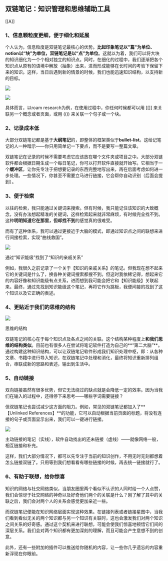 ## 双链笔记：知识管理和思维辅助工具

[[A]]
### **1、信息颗粒度更细，便于细化和延展**

个人认为，信息粒度是双链笔记最核心的优势。**比起印象笔记以"篇"为单位、notion以“块”为单位，双链笔记是以“点”为单位**。这就以为着，我们可以将大块的知识细化为一个个相对独立的知识点。同时，在细化的过程中，我们逐渐把各个知识点从原有的语境中解放（抽象）出来，进而形成能够在长时间的考验下保留下来的知识。这样，当日后遇到新的情景的时候，我们也能迅速知识结构，以支持新的目标。

![](https://cdn.sspai.com/2022/09/19/article/3930c72b51b4d28ec47cb8fb40584280?imageView2/2/w/1120/q/90/interlace/1/ignore-error/1)

![](https://cdn.sspai.com/2022/09/19/article/5f95ff92bd1828982e0f4176748ca42a?imageView2/2/w/1120/q/90/interlace/1/ignore-error/1)

具体而言，以roam research为例，在使用过程中，你任何时候都可以用 [[]] 来关联另一个概念或者页面，或用 (()) 来关联一个句子或一个块。

### **2、记录成本低**

大部分双链笔记都是基于**大纲笔记**的，即整体的框架类似于**bullet-list**。这给记笔记的人一种暗示——你只用简单记一下要点，而不是要写一整篇文章。

双链笔记在记录的时候不需要考虑它应该放在哪个文件夹或项目之中。大部分双链软件都会根据日期生成一个每日笔记，你可以打开软件直接就开始写。它相当于一个**缓冲区**，让你先专注于把想要记录的东西完整地写出来，再在后面考虑如何进一步处理。一些情况下，你甚至不需要立马进行链接，它会帮你自动识别（后面会提到）。

### **3、便于检索**

以往的检索，我只能通过关键词来搜索。但有时候，我只能记住该知识的大致概念，没有办法想起精准的关键词，这样检索起来就非常麻烦，有时候完全找不到。这种**明明知道它在那里，但却找不到**的感觉真的很难受。

而有了这种体系，我可以通过更接近于大脑的模式，即通过知识点之间的联想来进行间接检索，实现“曲线救国”。

![](https://cdn.sspai.com/2022/09/19/article/6d17519522f6d73b0496534dd5e50a42?imageView2/2/w/1120/q/90/interlace/1/ignore-error/1)

通过“知识能级”找到了“知识的亲戚关系”

例如，我很久之前记录了一个关于【知识的亲戚关系】的笔记。但我现在想不起来它的关键词是什么了，换各种关键词搜索都搜不到。但这时我依稀记得，想起来它的内容好像和知识能级有点关系，进而想到我可能会把它和【知识能级】关联起来。最终，通过先找到知识能级这个笔记，再将它作为跳板，我便间接的找到了这个知识以及它正确的表述。

### **4、更贴近于我们的思维的结构**

![](https://cdn.sspai.com/2022/09/19/article/6c7b40824651633e167cbe013bdd82f3?imageView2/2/w/1120/q/90/interlace/1/ignore-error/1)

思维的结构

双链笔记的核心在于每个知识点及各点之间的关联。这个结构某种程度上**和我们思维的结构类似**。目前也有很多人在尝试将笔记软件打造为自己的**“第二大脑”**。通过构建这种知识结构，可以让双链笔记软件形成我们知识处理中枢，即：从各种文章、书籍中进行导入知识，在双链笔记中处理和消化，最终将知识重新排列组合，串联成新的思路和表述，输出到生活中。

### **5、自动链接**

双向链接虽然有很多优势，但它无法绕过的缺点就是会降低一定的效率。因为当我们在输入的过程中，还得停下来思考——哪些字词需要链接？

但双链笔记也尝试减少这方面的阻力。例如，常见的双链笔记都加入了**【Unlinked References】**的功能，它可以自动根据当前页面的标题，将没有连接的句子或页面显示出来，我们可以一键进行链接。

![](https://cdn.sspai.com/2022/09/19/article/8bfc3a0dec2e44fda9e17f6ce64df3ff?imageView2/2/w/1120/q/90/interlace/1/ignore-error/1)

主动链接的笔记（实线），软件自动找出的还未链接（虚线）——就像网络一般，相互链接和补充。

这样，我们大部分情况下，都可以先专注于当前的知识创作，不用无时无刻都想着怎么链接双链了。只用等到我们想看看有哪些链接的时候，再去统一链接就行了。

### **6、有助于联想，给你惊喜**

知识的网络与社交网络类似，当朋友圈里两个看似不认识的人同时给一个人点赞，我们会惊讶于社交网络的神奇以及好奇他们两个的关联是什么？刚了解了其中的关联之后，我们会对两个人的关系会感觉更加亲近一些。

而双链笔记便能在知识网络层面实现这种效果。在链接列表或者链接星图中，当我们看到看似无关的两个知识都与另一个知识有关联时，这也会激发我们对两个知识之间关系的好奇感。通过这个契机来进行联想，可能会使我们惊喜地顿悟它们间的深层关系。我们会对两个知识都有更加深刻的理解，而且可能会产生意想不到的创意。

此外，还有一些附加的插件可以推送给你随机的内容，让一些你几乎遗忘的内容重新浮现在你眼前。